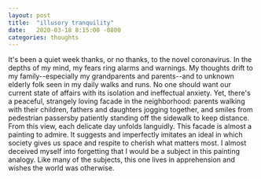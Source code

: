 ```yaml
---
layout: post
title:  "illusory tranquility"
date:   2020-03-18 8:15:00 -0800
categories: thoughts
---
```


It's been a quiet week thanks, or no thanks, to the novel coronavirus.
In the depths of my mind, my fears ring alarms and warnings.
My thoughts drift to my family--especially my grandparents and parents--and to unknown elderly folk seen in my daily walks and runs.
No one should want our current state of affairs with its isolation and ineffectual anxiety.
Yet, there's a peaceful, strangely loving facade in the neighborhood: parents walking with their children, fathers and daughters jogging together, and smiles from pedestrian passersby patiently standing off the sidewalk to keep distance.
From this view, each delicate day unfolds languidly.
This facade is almost a painting to admire.
It suggests and imperfectly imitates an ideal in which society gives us space and respite to cherish what matters most.
I almost deceived myself into forgetting that I would be a subject in this painting analogy.
Like many of the subjects, this one lives in apprehension and wishes the world was otherwise.

